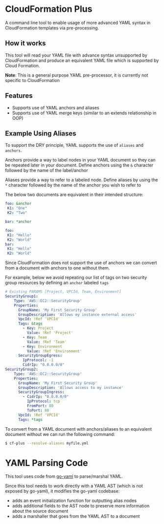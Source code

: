 # CloudFormation Plus

A command line tool to enable usage of more advanced YAML syntax in CloudFormation templates via pre-processing.

## How it works

This tool will read your YAML file with advance syntax unsupported by CloudFormation and produce an equivalent
YAML file which is supported by Cloud Formation.

**Note**: This is a general purpose YAML pre-processor, it is currently not specific to CloudFormation

## Features

- Supports use of YAML anchors and aliases
- Supports use of YAML merge keys (similar to an extends relationship in OOP)


## Example Using Aliases

To support the DRY principle, YAML supports the use of `aliases` and `anchors`.

Anchors provide a way to label nodes in your YAML document so they can be repeated later in your document.
Define anchors using the `&` character followed by the name of the label/anchor

Aliases provide a way to refer to a labeled node.
Define aliases by using the `*` character followed by the name of the anchor you wish to refer to

The below two documents are equivalent in their intended structure:

```yaml
foo: &anchor
 K1: "One"
 K2: "Two"

bar: *anchor
```

```yaml
foo:
 K1: "Hello"
 K2: "World"
bar:
 K1: "Hello"
 K2: "World" 
```

Since CloudFormation does not support the use of anchors we can convert from a document with anchors to one without them.

For example, below we avoid repeating our list of tags on two security group resources by defining an `anchor` labeled `tags`

```yaml
# Existing PARAMS [Project, VPCId, Team, Environment]
SecurityGroup1:
    Type: 'AWS::EC2::SecurityGroup'
    Properties:
      GroupName: 'My First Security Group'
      GroupDescription: 'Allows my instance external access'
      VpcId: !Ref 'VPCId'
      Tags: &tags
        - Key: Project
          Value: !Ref 'Project'
        - Key: Team
          Value: !Ref 'Team'
        - Key: Environment
          Value: !Ref 'Environment'
      SecurityGroupEgress:
        IpProtocol: -1
        CidrIp: "0.0.0.0/0"
SecurityGroup2:
    Type: 'AWS::EC2::SecurityGroup'
    Properties:
      GroupName: 'My First Security Group'
      GroupDescription: 'Allows access to my instance'
      SecurityGroupIngress:
        - CidrIp: "0.0.0.0/0"
          IpProtocol: tcp
          FromPort: 80
          ToPort: 80
      VpcId: !Ref 'VPCId'
      Tags: *tags

```

To convert from a YAML document with anchors/aliases to an equivalent document without we can run the following command:

```bash
$ cf-plus --resolve-aliases myfile.yml
``` 


# YAML Parsing Code

This tool uses code from [go-yaml](https://github.com/go-yaml/yaml) to parse/marshal YAML.

Since this tool needs to work directly with a YAML AST (which is not exposed by go-yaml), it modifies the go-yaml codebase:
 - adds an event initialization function for outputting alias nodes
 - adds additional fields to the AST node to preserve more information about the source document
 - adds a marshaller that goes from the YAML AST to a document